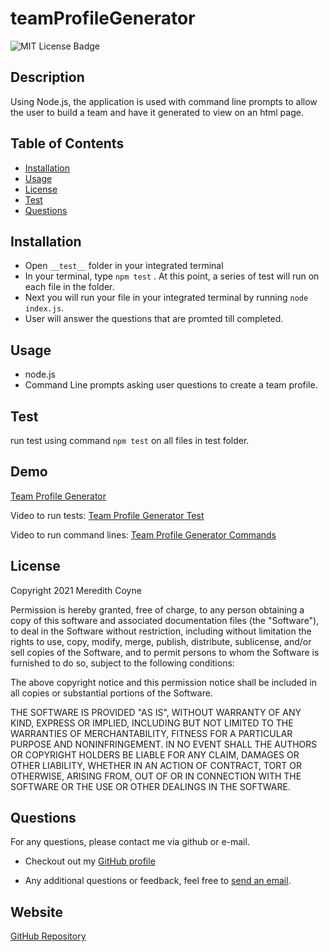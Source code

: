# teamProfileGenerator

![MIT License Badge](https://img.shields.io/badge/License-MIT-yellow.svg)
  ## Description
  Using Node.js, the application is used with command line prompts to allow the user to build a team and have it generated to view on an html page.
  ## Table of Contents
  - [Installation](#installation)
  - [Usage](#usage)
  - [License](#license)
  - [Test](#tests)
  - [Questions](#questions)
  
  ## Installation
  * Open `__test__` folder in your integrated terminal
  * In your terminal, type `npm test` .  At this point, a series of test will run on each file in the folder.
  * Next you will run your file in your integrated terminal by running `node index.js`.
  * User will answer the questions that are promted till completed.
  ## Usage
 * node.js
 * Command Line prompts asking user questions to create a team profile.


  ## Test
 run test using command `npm test` on all files in test folder.

 ## Demo
 [Team Profile Generator](../assets/teamGenerator.png)

  Video to run tests:
  [Team Profile Generator Test](../assets/teamGeneratorTest.webm)
  
  Video to run command lines:
  [Team Profile Generator Commands](../assets/teamGeneratorCommand.webm)


  
  ## License
  Copyright 2021 Meredith Coyne

Permission is hereby granted, free of charge, to any person obtaining a copy of this software and associated documentation files (the "Software"), to deal in the Software without restriction, including without limitation the rights to use, copy, modify, merge, publish, distribute, sublicense, and/or sell copies of the Software, and to permit persons to whom the Software is furnished to do so, subject to the following conditions:

The above copyright notice and this permission notice shall be included in all copies or substantial portions of the Software.

THE SOFTWARE IS PROVIDED "AS IS", WITHOUT WARRANTY OF ANY KIND, EXPRESS OR IMPLIED, INCLUDING BUT NOT LIMITED TO THE WARRANTIES OF MERCHANTABILITY, FITNESS FOR A PARTICULAR PURPOSE AND NONINFRINGEMENT. IN NO EVENT SHALL THE AUTHORS OR COPYRIGHT HOLDERS BE LIABLE FOR ANY CLAIM, DAMAGES OR OTHER LIABILITY, WHETHER IN AN ACTION OF CONTRACT, TORT OR OTHERWISE, ARISING FROM, OUT OF OR IN CONNECTION WITH THE SOFTWARE OR THE USE OR OTHER DEALINGS IN THE SOFTWARE.


  
  ## Questions
  For any questions, please contact me via github or e-mail. 

  * Checkout out my [GitHub profile](https://github.com/)
  
  * Any additional questions or feedback, feel free to [send an email](mailto:meredithleigh.coyne@gmail.com). 
  
 

  ## Website 
 
  [GitHub Repository](https://github.com/meredithcoyne/teamProfileGenerator)


